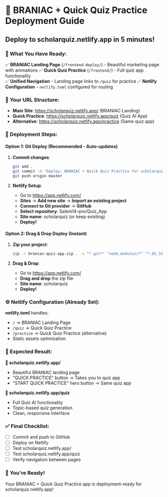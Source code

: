# 🚀 BRANIAC + Quick Quiz Practice Deployment Guide
## Deploy to scholarquiz.netlify.app in 5 minutes!

### 📁 What You Have Ready:
✅ **BRANIAC Landing Page** (`/frontend-deploy/`) - Beautiful marketing page with animations
✅ **Quick Quiz Practice** (`/frontend/`) - Full quiz app functionality  
✅ **Unified Navigation** - Landing page links to `/quiz` for practice
✅ **Netlify Configuration** - `netlify.toml` configured for routing

### 🔗 Your URL Structure:
- **Main Site**: https://scholarquiz.netlify.app/ (BRANIAC Landing)
- **Quick Practice**: https://scholarquiz.netlify.app/quiz (Quiz AI App)
- **Alternative**: https://scholarquiz.netlify.app/practice (Same quiz app)

### 🚀 Deployment Steps:

#### Option 1: Git Deploy (Recommended - Auto-updates)
1. **Commit changes**:
   ```bash
   git add .
   git commit -m "Deploy: BRANIAC + Quick Quiz Practice for scholarquiz.netlify.app"
   git push origin master
   ```

2. **Netlify Setup**:
   - Go to https://app.netlify.com/
   - **Sites** → **Add new site** → **Import an existing project**
   - **Connect to Git provider** → **GitHub**
   - **Select repository**: Salem14-pro/Quiz_App
   - **Site name**: scholarquiz (or keep existing)
   - **Deploy!**

#### Option 2: Drag & Drop Deploy (Instant)
1. **Zip your project**:
   ```bash
   zip -r braniac-quiz-app.zip . -x "*.git*" "node_modules/*" "*.DS_Store*"
   ```

2. **Drag & Drop**:
   - Go to https://app.netlify.com/
   - **Drag and drop** the zip file
   - **Site name**: scholarquiz
   - **Deploy!**

### ⚙️ Netlify Configuration (Already Set):

**netlify.toml** handles:
- `/` → BRANIAC Landing Page
- `/quiz` → Quick Quiz Practice  
- `/practice` → Quick Quiz Practice (alternative)
- Static assets optimization

### 🎯 Expected Result:

**📱 scholarquiz.netlify.app/**
- Beautiful BRANIAC landing page
- "QUICK PRACTICE" button → Takes you to quiz app
- "START QUICK PRACTICE" hero button → Same quiz app

**🧠 scholarquiz.netlify.app/quiz**
- Full Quiz AI functionality
- Topic-based quiz generation
- Clean, responsive interface

### ✅ Final Checklist:
- [ ] Commit and push to GitHub
- [ ] Deploy on Netlify
- [ ] Test scholarquiz.netlify.app/
- [ ] Test scholarquiz.netlify.app/quiz
- [ ] Verify navigation between pages

### 🌟 You're Ready!
Your BRANIAC + Quick Quiz Practice app is deployment-ready for scholarquiz.netlify.app!